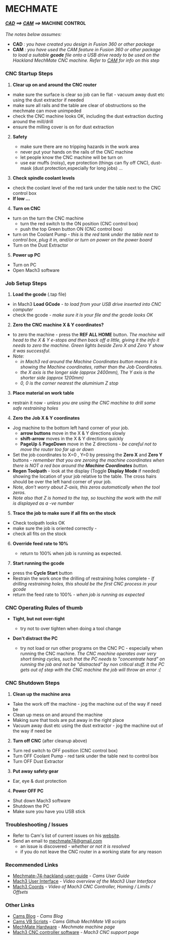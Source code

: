 # MECHMATE
#### *[CAD](CAD.md) ==> [CAM](CAM.md) ==>* MACHINE CONTROL

 *The notes below assumes:*
* __CAD__ *: you have created you design in Fusion 360 or other package*
* __CAM__ *: you have used the CAM feature in Fusion 360 or other package to load a suitable __gcode__ file onto a USB drive ready to be used on the Hackland MechMate CNC machine. Refer to [CAM](CAM.md) for info on this step*

### CNC Startup Steps
1. __Clear up on and around the CNC router__
  * make sure the surface is clear so job can lie flat - vacuum away dust etc using the dust extractor if needed
  * make sure all rails and the table are clear of obstructions so the mechmate can move unimpeded
  * check the CNC machine looks OK, including the dust extraction ducting around the mill/drill
  * ensure the milling cover is on for dust extraction

2. __Safety__
    * make sure there are no tripping hazards in the work area
    * never put your hands on the rails of the CNC machine
    * let people know the CNC machine will be turn on
    * use ear muffs (noisy), eye protection (things can fly off CNC), dust-mask (dust protection,especially for long jobs) …

3. __Check spindle coolant levels__
  * check the coolant level of the red tank under the table next to the CNC control box
  * __If low ...__

4. __Turn on CNC__
  * turn on the turn the CNC machine
    * turn the red switch to the ON position (CNC control box)
    * push the top Green button ON (CNC control box)
  * turn on the Coolant Pump *- this is the red tank under the table next to control box, plug it in, and/or or turn on power on the power board*
  * Turn on the Dust Extractor

5. __Power up PC__
  * Turn on PC
  * Open Mach3 software

### Job Setup Steps
1. __Load the gcode__ (.tap file)
  * in Mach3 __Load GCode__ *- to load from your USB drive inserted into CNC computer*
  * check the gcode *- make sure it is your file and the gcode looks OK*

2. __Zero the CNC machine X & Y coordinates?__
  * to zero the machine - press the __REF ALL HOME__ button.
  *The machine will head to the X & Y e-stops and then back off a little, giving it the info it needs to zero the machine. Green lights beside Zero X and Zero Y show it was successful.*
  * *Note:*
    * *in Mach3 red around the Machine Coordinates button means it is showing the Machine coordinates, rather than the Job Coordinates.*
    * *the X axis is the longer side (approx 2400mm), The Y axis is the shorter side (approx 1200mm)*
    * *0, 0 is the corner nearest the aluminium Z stop*

3. __Place material on work table__
  * restrain it now - *unless you are using the CNC machine to drill some safe restraining holes*

4. __Zero the Job X & Y coordinates__
  * Jog machine to the bottom left hand corner of your job.
    * __arrow buttons__ move in the X & Y directions slowly
    * __shift-arrow__ moves in the X & Y directions quickly
    * __PageUp__ & __PageDown__ move in the Z directions *- be careful not to move the router too far up or down*
  * Set the job coordinates to X=0 , Y=0 by pressing the __Zero X__ and __Zero Y__ buttons - *remember that you are zeroing the machine coordinates when there is NOT a red box around the __Machine Coordinates__ button.*
  * __Regen Toolpath__ - look at the display (Toggle __Display Mode__ if needed) showing the location of your job relative to the table. The cross hairs should be over the left hand corner of your job.
  * *Note, don’t worry about Z-axis, this zeros automatically when the tool zeros.*
  * *Note also that Z is homed to the top, so touching the work with the mill is displayed as a -ve number*

5. __Trace the job to make sure if all fits on the stock__
  * Check toolpath looks OK
  * make sure the job is oriented correctly -
  * check all fits on the stock

6. __Override feed rate to 10%__
   * return to 100% when job is running as expected.

7. __Start running the gcode__
  * press the __Cycle Start__ button
  * Restrain the work once the drilling of restraining holes complete *- If drilling restraining holes, this should be the first CNC process in your gcode*
  * return the feed rate to 100% *- when job is running as expected*

### CNC Operating Rules of thumb
* __Tight, but not over-tight__
  *  try not to over tighten when doing a tool change

* __Don't distract the PC__
  * try not load or run other programs on the CNC PC - especially when running the CNC machine. *The CNC machine operates over very short timing cycles, such that the PC needs to "concentrate hard" on running the job and not be "distracted" by non critical stuff. It the PC gets out of step with the CNC machine the job will throw an error :(*

### CNC Shutdown Steps
1. __Clean up the machine area__
  * Take the work off the machine - jog the machine out of the way if need be
  * Clean up mess on and around the machine
  * Making sure that tools are put away in the right place
  * Vacuum away dust etc using the dust extractor - jog the machine out of the way if need be

2. __Turn off CNC__ (after cleanup above)
  * Turn red switch to OFF position (CNC control box)
  * Turn OFF Coolant Pump - red tank under the table next to control box
  * Turn OFF Dust Extractor

3. __Put away safety gear__
  * Ear, eye & dust protection

4. __Power OFF PC__
  * Shut down Mach3 software
  * Shutdown the PC
  * Make sure you have you USB stick

### Troubleshooting / Issues
* Refer to Cam's list of current issues on his [website](https://hackingismakingisengineering.wordpress.com/mechmate-74-hackland-user-guide/#troubleshooting).
* Send an email to <mechmate74@gmail.com>
  * an issue is discovered *- whether or not it is resolved*
  * if you do not leave the CNC router in a working state for any reason


### Recommended Links
* [Mechmate-74-hackland-user-guide](https://hackingismakingisengineering.wordpress.com/mechmate-74-hackland-user-guide/) *- Cams User Guide*
* [Mach3 User Interface](https://www.youtube.com/watch?v=08qK4NfnXqA) *- Video overview of the Mach3 User Interface*
* [Mach3 Coords](https://youtu.be/ACx64oWwbMc) *- Video of Mach3 CNC Controller, Homing / Limits / Offsets*

### Other Links
* [Cams Blog](https://hackingismakingisengineering.wordpress.com/) *- Cams Blog*
* [Cams VB Scripts](https://github.com/cstewart000/HME_Mach3) *- Cams Github MechMate VB scripts*
* [MechMate Hardware](http://www.mechmate.com/) *- Mechmate machine page*
* [Mach3 CNC controller software](http://www.machsupport.com/software/mach3/) *- Mach3 CNC support page*
